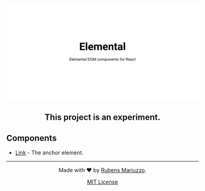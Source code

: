 ![Elemental - Elemental DOM components for React.](.github/banner.svg)

<h2 align=center>This project is an experiment.</h2>

## Components

 - [Link](package/link) - The anchor element.

---

<div align=center>

Made with :heart: by [Rubens Mariuzzo](https://github.com/rmariuzzo).

[MIT License](LICENSE)

</div>
